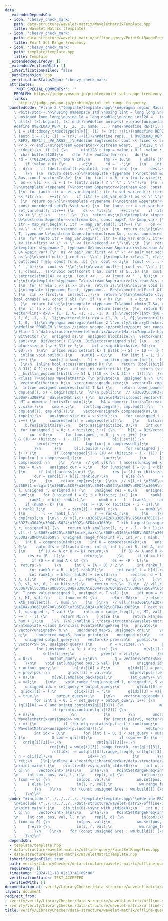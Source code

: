 ```yaml
---
data:
  _extendedDependsOn:
  - icon: ':heavy_check_mark:'
    path: data-structure/wavelet-matrix/WaveletMatrixTemplate.hpp
    title: Wavelet Matrix (Template)
  - icon: ':heavy_check_mark:'
    path: data-structure/wavelet-matrix/offline-query/PointSetRangeFreq.hpp
    title: Point Set Range Frequency
  - icon: ':heavy_check_mark:'
    path: template/template.hpp
    title: Template
  _extendedRequiredBy: []
  _extendedVerifiedWith: []
  _isVerificationFailed: false
  _pathExtension: cpp
  _verificationStatusIcon: ':heavy_check_mark:'
  attributes:
    '*NOT_SPECIAL_COMMENTS*': ''
    PROBLEM: https://judge.yosupo.jp/problem/point_set_range_frequency
    links:
    - https://judge.yosupo.jp/problem/point_set_range_frequency
  bundledCode: "#line 2 \"template/template.hpp\"\n#pragma region Macros\n#include\
    \ <bits/stdc++.h>\nusing namespace std;\nusing lint = long long;\nusing ull =\
    \ unsigned long long;\nusing ld = long double;\nusing int128 = __int128_t;\n#define\
    \ all(x) (x).begin(), (x).end()\n#define uniqv(v) v.erase(unique(all(v)), v.end())\n\
    #define OVERLOAD_REP(_1, _2, _3, name, ...) name\n#define REP1(i, n) for (auto\
    \ i = std::decay_t<decltype(n)>{}; (i) != (n); ++(i))\n#define REP2(i, l, r) for\
    \ (auto i = (l); (i) != (r); ++(i))\n#define rep(...) OVERLOAD_REP(__VA_ARGS__,\
    \ REP2, REP1)(__VA_ARGS__)\n#define logfixed(x) cout << fixed << setprecision(10)\
    \ << x << endl;\n\nostream &operator<<(ostream &dest, __int128_t value) {\n  ostream::sentry\
    \ s(dest);\n  if (s) {\n    __uint128_t tmp = value < 0 ? -value : value;\n  \
    \  char buffer[128];\n    char *d = end(buffer);\n    do {\n      --d;\n     \
    \ *d = \"0123456789\"[tmp % 10];\n      tmp /= 10;\n    } while (tmp != 0);\n\
    \    if (value < 0) {\n      --d;\n      *d = '-';\n    }\n    int len = end(buffer)\
    \ - d;\n    if (dest.rdbuf()->sputn(d, len) != len) {\n      dest.setstate(ios_base::badbit);\n\
    \    }\n  }\n  return dest;\n}\n\ntemplate <typename T>\nostream &operator<<(ostream\
    \ &os, const vector<T> &v) {\n  for (int i = 0; i < (int)v.size(); i++) {\n  \
    \  os << v[i] << (i + 1 != (int)v.size() ? \" \" : \"\");\n  }\n  return os;\n\
    }\n\ntemplate <typename T>\nostream &operator<<(ostream &os, const set<T> &set_var)\
    \ {\n  for (auto itr = set_var.begin(); itr != set_var.end(); itr++) {\n    os\
    \ << *itr;\n    ++itr;\n    if (itr != set_var.end()) os << \" \";\n    itr--;\n\
    \  }\n  return os;\n}\n\ntemplate <typename T>\nostream &operator<<(ostream &os,\
    \ const unordered_set<T> &set_var) {\n  for (auto itr = set_var.begin(); itr !=\
    \ set_var.end(); itr++) {\n    os << *itr;\n    ++itr;\n    if (itr != set_var.end())\
    \ os << \" \";\n    itr--;\n  }\n  return os;\n}\n\ntemplate <typename T, typename\
    \ U>\nostream &operator<<(ostream &os, const map<T, U> &map_var) {\n  for (auto\
    \ itr = map_var.begin(); itr != map_var.end(); itr++) {\n    os << itr->first\
    \ << \" -> \" << itr->second << \"\\n\";\n  }\n  return os;\n}\n\ntemplate <typename\
    \ T, typename U>\nostream &operator<<(ostream &os, const unordered_map<T, U> &map_var)\
    \ {\n  for (auto itr = map_var.begin(); itr != map_var.end(); itr++) {\n    os\
    \ << itr->first << \" -> \" << itr->second << \"\\n\";\n  }\n  return os;\n}\n\
    \ntemplate <typename T, typename U>\nostream &operator<<(ostream &os, const pair<T,\
    \ U> &pair_var) {\n  os << pair_var.first << \" \" << pair_var.second;\n  return\
    \ os;\n}\n\nvoid out() { cout << '\\n'; }\ntemplate <class T, class... Ts>\nvoid\
    \ out(const T &a, const Ts &...b) {\n  cout << a;\n  (cout << ... << (cout <<\
    \ ' ', b));\n  cout << '\\n';\n}\n\nvoid outf() { cout << '\\n'; }\ntemplate <class\
    \ T, class... Ts>\nvoid outf(const T &a, const Ts &...b) {\n  cout << fixed <<\
    \ setprecision(14) << a;\n  (cout << ... << (cout << ' ', b));\n  cout << '\\\
    n';\n}\n\ntemplate <typename T>\nistream &operator>>(istream &is, vector<T> &v)\
    \ {\n  for (T &in : v) is >> in;\n  return is;\n}\n\ninline void in(void) { return;\
    \ }\ntemplate <typename First, typename... Rest>\nvoid in(First &first, Rest &...rest)\
    \ {\n  cin >> first;\n  in(rest...);\n  return;\n}\n\ntemplate <typename T>\n\
    bool chmax(T &a, const T &b) {\n  if (a < b) {\n    a = b;\n    return true;\n\
    \  }\n  return false;\n}\ntemplate <typename T>\nbool chmin(T &a, const T &b)\
    \ {\n  if (a > b) {\n    a = b;\n    return true;\n  }\n  return false;\n}\n\n\
    vector<lint> dx8 = {1, 1, 0, -1, -1, -1, 0, 1};\nvector<lint> dy8 = {0, 1, 1,\
    \ 1, 0, -1, -1, -1};\nvector<lint> dx4 = {1, 0, -1, 0};\nvector<lint> dy4 = {0,\
    \ 1, 0, -1};\n\n#pragma endregion\n#line 2 \"verify/LibraryChecker/data-structure/wavelet-matrix/offline-query/PointSetRangeFrequency.test.cpp\"\
    \n#define PROBLEM \"https://judge.yosupo.jp/problem/point_set_range_frequency\"\
    \n#line 1 \"data-structure/wavelet-matrix/WaveletMatrixTemplate.hpp\"\nstruct\
    \ BitVector {\n  unsigned sz;\n  unsigned blocksize;\n  vector<unsigned> bit,\
    \ sum;\n\n  BitVector() {}\n\n  BitVector(unsigned siz) {\n    sz = siz;\n   \
    \ blocksize = (sz + 31) >> 5;\n    bit.assign(blocksize, 0U);\n    sum.assign(blocksize,\
    \ 0U);\n  }\n\n  inline void set(int k) { bit[k >> 5] |= 1U << (k & 31); }\n\n\
    \  inline void build() {\n    sum[0] = 0U;\n    for (int i = 1; i < blocksize;\
    \ i++) {\n      sum[i] = sum[i - 1] + __builtin_popcount(bit[i - 1]);\n    }\n\
    \  }\n\n  inline bool access(unsigned k) {\n    return (bool((bit[k >> 5] >> (k\
    \ & 31)) & 1));\n  }\n\n  inline int rank(int k) {\n    return (sum[k >> 5] +\
    \ __builtin_popcount(bit[k >> 5] & ((1U << (k & 31)) - 1)));\n  }\n};\n\ntemplate\
    \ <class T>\nclass WaveletMatrix {\n private:\n  unsigned n;\n  unsigned bitsize;\n\
    \  vector<BitVector> b;\n  vector<unsigned> zero;\n  vector<T> cmp;\n  T MI, MA;\n\
    \n  inline unsigned compress(const T &x) {\n    return lower_bound(cmp.begin(),\
    \ cmp.end(), x) - begin(cmp);\n  }\n\n public:\n  // \u30B3\u30F3\u30B9\u30C8\u30E9\
    \u30AF\u30BF\n  WaveletMatrix() {}\n  WaveletMatrix(const vector<T> &v) {\n  \
    \  MI = numeric_limits<T>::min();\n    MA = numeric_limits<T>::max();\n    n =\
    \ v.size();\n    cmp = v;\n    sort(cmp.begin(), cmp.end());\n    cmp.erase(unique(cmp.begin(),\
    \ cmp.end()), cmp.end());\n    vector<unsigned> compressed(n);\n    vector<unsigned>\
    \ tmpc(n);\n    unsigned size_mx = v.size();\n    for (unsigned i = 0; i < n;\
    \ i++) {\n      compressed[i] = compress(v[i]);\n    }\n    bitsize = bit_width(cmp.size());\n\
    \    b.resize(bitsize);\n    zero.assign(bitsize, 0);\n    int cur = 0;\n\n  \
    \  for (unsigned i = 0; i < bitsize; i++) {\n      b[i] = BitVector(n + 1);\n\
    \      cur = 0;\n      for (unsigned j = 0; j < n; j++) {\n        if (compressed[j]\
    \ & (1U << (bitsize - i - 1))) {\n          b[i].set(j);\n        } else {\n \
    \         zero[i]++;\n          tmpc[cur] = compressed[j];\n          cur++;\n\
    \        }\n      }\n      b[i].build();\n\n      for (unsigned j = 0; j < n;\
    \ j++) {\n        if (compressed[j] & (1U << (bitsize - i - 1))) {\n         \
    \ tmpc[cur] = compressed[j];\n          cur++;\n        }\n      }\n      swap(tmpc,\
    \ compressed);\n    }\n  }\n\n  // get v[k]\n  T access(unsigned k) {\n    unsigned\
    \ res = 0;\n    unsigned cur = k;\n    for (unsigned i = 0; i < bitsize; i++)\
    \ {\n      if (b[i].access(cur)) {\n        res |= (1U << (bitsize - i - 1));\n\
    \        cur = zero[i] + b[i].rank(cur);\n      } else {\n        cur -= b[i].rank(cur);\n\
    \      }\n    }\n    return cmp[res];\n  }\n\n  // v[l,r) \u306E\u4E2D\u3067k\u756A\
    \u76EE(1-origin)\u306B\u5C0F\u3055\u3044\u5024\u3092\u8FD4\u3059\n  T kth_smallest(unsigned\
    \ l, unsigned r, unsigned k) {\n    unsigned res = 0;\n    unsigned rank1_l, rank1_r,\
    \ num0;\n    for (unsigned i = 0; i < bitsize; i++) {\n      rank1_l = b[i].rank(l);\n\
    \      rank1_r = b[i].rank(r);\n      num0 = r - l - (rank1_r - rank1_l);\n  \
    \    if (num0 < k) {\n        res |= (1U << (bitsize - i - 1));\n        l = zero[i]\
    \ + rank1_l;\n        r = zero[i] + rank1_r;\n        k -= num0;\n      } else\
    \ {\n        l -= rank1_l;\n        r -= rank1_r;\n      }\n    }\n    return\
    \ cmp[res];\n  }\n\n  // v[l,r) \u306E\u4E2D\u3067k\u756A\u76EE(1-origin)\u306B\
    \u5927\u304D\u3044\u5024\u3092\u8FD4\u3059\n  T kth_largest(unsigned l, unsigned\
    \ r, unsigned k) {\n    return kth_smallest(l, r, r - l - k + 1);\n  }\n\n  //\
    \ v[l,r) \u306E\u4E2D\u3067[mink,maxk)\u306B\u5165\u308B\u5024\u306E\u500B\u6570\
    \u3092\u8FD4\u3059\n  unsigned range_freq(int vl, int vr, T mink, T maxk) {\n\
    \    int D = compress(mink);\n    int U = compress(maxk);\n    unsigned res =\
    \ 0;\n    auto dfs = [&](auto &rec, int d, int L, int R, int A, int B) -> void\
    \ {\n      if (U <= A or B <= D) return;\n      if (D <= A and B <= U) {\n   \
    \     res += (R - L);\n        return;\n      }\n      if (d == bitsize) {\n \
    \       if (D <= A and A < U) {\n          res += (R - L);\n        }\n      \
    \  return;\n      }\n      int C = (A + B) / 2;\n      int rank0_l = L - b[d].rank(L);\n\
    \      int rank0_r = R - b[d].rank(R);\n      int rank1_l = b[d].rank(L) + zero[d];\n\
    \      int rank1_r = b[d].rank(R) + zero[d];\n      rec(rec, d + 1, rank0_l, rank0_r,\
    \ A, C);\n      rec(rec, d + 1, rank1_l, rank1_r, C, B);\n    };\n    dfs(dfs,\
    \ 0, vl, vr, 0, 1 << bitsize);\n    return res;\n  }\n\n  // v[l,r)\u306E\u4E2D\
    \u3067val\u3092\u8D85\u3048\u306A\u3044\u6700\u5927\u306E\u5024\u3092\u8FD4\u3059\
    \n  T prev_value(unsigned l, unsigned r, T val) {\n    int num = range_freq(l,\
    \ r, MI, val);\n    if (num == 0) {\n      return MA;\n    } else {\n      return\
    \ kth_smallest(l, r, num);\n    }\n  }\n\n  // v[l,r)\u306E\u4E2D\u3067val\u4EE5\
    \u4E0A\u306E\u6700\u5C0F\u306E\u5024\u3092\u8FD4\u3059\n  T next_value(unsigned\
    \ l, unsigned r, T val) {\n    int num = range_freq(l, r, MI, val);\n    if (num\
    \ == r - l) {\n      return MI;\n    } else {\n      return kth_smallest(l, r,\
    \ num + 1);\n    }\n  }\n};\n#line 2 \"data-structure/wavelet-matrix/offline-query/PointSetRangeFreq.hpp\"\
    \n\ntemplate <class S>\nclass PointSetRangeFreq {\n   private:\n    unordered_map<S,\
    \ vector<unsigned>> m;\n    unordered_map<S, unsigned> cnt;\n    vector<vector<S>>\
    \ q;\n    unordered_map<S, bool> printq;\n    unsigned n;\n\n    unsigned set_query;\n\
    \    unsigned output_query;\n    vector<S> prev;\n\n   public:\n    PointSetRangeFreq(const\
    \ vector<S> &v, unsigned query) {\n        n = v.size();\n        prev.resize(n);\n\
    \n        for (unsigned i = 0; i < n; i++) {\n            m[v[i]].emplace_back(i);\n\
    \            cnt[v[i]]++;\n            prev[i] = v[i];\n        }\n        set_query\
    \ = 0;\n        output_query = 0;\n\n        q = vector<vector<S>>(query, vector<S>(4));\n\
    \    }\n\n    void set(unsigned pos, S val) {\n        unsigned idx = set_query\
    \ + output_query;\n        q[idx][0] = 0;\n        q[idx][1] = pos;\n        q[idx][2]\
    \ = prev[pos];\n        q[idx][3] = val;\n\n        m[prev[pos]].emplace_back(pos\
    \ + n);\n        m[val].emplace_back(pos);\n        set_query++;\n        prev[pos]\
    \ = val;\n    }\n\n    void range_freq(unsigned l, unsigned r, S val) {\n    \
    \    unsigned idx = set_query + output_query;\n        q[idx][0] = 1;\n      \
    \  q[idx][1] = l;\n        q[idx][2] = r;\n        q[idx][3] = val;\n        printq[val]\
    \ = true;\n        output_query++;\n    }\n\n    vector<unsigned> build() {\n\
    \        for (int i = 0; i < set_query + output_query; i++) {\n            if\
    \ (q[i][0] == 0 and printq.contains(q[i][3])) {\n                m[q[i][3]].emplace_back(q[i][1]);\n\
    \                if (printq.contains(q[i][2])) {\n                    m[q[i][2]].emplace_back(unsigned(q[i][1])\
    \ + n);\n                }\n            }\n        }\n        unordered_map<S,\
    \ WaveletMatrix<unsigned>> wm;\n        for (const pair<S, vector<unsigned>> &p\
    \ : m) {\n            if (!printq.contains(p.first)) continue;\n            wm.emplace(make_pair(p.first,\
    \ WaveletMatrix<unsigned>(p.second)));\n        }\n        vector<unsigned> ret(output_query);\n\
    \        int idx = 0;\n        for (int i = 0; i < set_query + output_query; i++)\
    \ {\n            S com = q[i][0];\n            if (com == 0) {\n             \
    \   cnt[q[i][2]]++;\n                cnt[q[i][3]]++;\n            } else {\n \
    \               ret[idx] = wm[q[i][3]].range_freq(0, cnt[q[i][3]], q[i][1], q[i][2]);\n\
    \                ret[idx] -= wm[q[i][3]].range_freq(0, cnt[q[i][3]], n + q[i][1],\
    \ n + q[i][2]);\n                idx++;\n            }\n        }\n        return\
    \ ret;\n    }\n};\n#line 4 \"verify/LibraryChecker/data-structure/wavelet-matrix/offline-query/PointSetRangeFrequency.test.cpp\"\
    \n\nint main() {\n    cin.tie(0)->sync_with_stdio(0);\n    int n, q;\n    in(n,\
    \ q);\n    vector<int> a(n);\n    in(a);\n    PointSetRangeFreq<int> wm(a, q);\n\
    \n    int com, pos, val, l, r;\n    rep(i, q) {\n        in(com);\n        if\
    \ (com == 0) {\n            in(pos, val);\n            wm.set(pos, val);\n   \
    \     } else {\n            in(l, r, val);\n            wm.range_freq(l, r, val);\n\
    \        }\n    }\n\n    for (const unsigned &res : wm.build()) {\n        out(res);\n\
    \    }\n}\n"
  code: "#include \"../../../../../template/template.hpp\"\n#define PROBLEM \"https://judge.yosupo.jp/problem/point_set_range_frequency\"\
    \n#include \"../../../../../data-structure/wavelet-matrix/offline-query/PointSetRangeFreq.hpp\"\
    \n\nint main() {\n    cin.tie(0)->sync_with_stdio(0);\n    int n, q;\n    in(n,\
    \ q);\n    vector<int> a(n);\n    in(a);\n    PointSetRangeFreq<int> wm(a, q);\n\
    \n    int com, pos, val, l, r;\n    rep(i, q) {\n        in(com);\n        if\
    \ (com == 0) {\n            in(pos, val);\n            wm.set(pos, val);\n   \
    \     } else {\n            in(l, r, val);\n            wm.range_freq(l, r, val);\n\
    \        }\n    }\n\n    for (const unsigned &res : wm.build()) {\n        out(res);\n\
    \    }\n}\n"
  dependsOn:
  - template/template.hpp
  - data-structure/wavelet-matrix/offline-query/PointSetRangeFreq.hpp
  - data-structure/wavelet-matrix/WaveletMatrixTemplate.hpp
  isVerificationFile: true
  path: verify/LibraryChecker/data-structure/wavelet-matrix/offline-query/PointSetRangeFrequency.test.cpp
  requiredBy: []
  timestamp: '2024-11-18 02:13:41+09:00'
  verificationStatus: TEST_ACCEPTED
  verifiedWith: []
documentation_of: verify/LibraryChecker/data-structure/wavelet-matrix/offline-query/PointSetRangeFrequency.test.cpp
layout: document
redirect_from:
- /verify/verify/LibraryChecker/data-structure/wavelet-matrix/offline-query/PointSetRangeFrequency.test.cpp
- /verify/verify/LibraryChecker/data-structure/wavelet-matrix/offline-query/PointSetRangeFrequency.test.cpp.html
title: verify/LibraryChecker/data-structure/wavelet-matrix/offline-query/PointSetRangeFrequency.test.cpp
---
```

